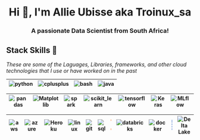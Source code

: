 <h1 align="center">Hi 👋, I'm Allie Ubisse aka Troinux_sa</h1>
<h3 align="center">A passionate Data Scientist from South Africa!</h3>

## Stack Skills :muscle:
*These are some of the Laguages, Libraries, frameworks, and other cloud technologies that I use or have worked on in the past*

<img src="https://devicons.github.io/devicon/devicon.git/icons/python/python-original.svg" alt="python" width="40" height="40"/>|<img src="https://devicons.github.io/devicon/devicon.git/icons/cplusplus/cplusplus-original.svg" alt="cplusplus" width="40" height="40"/>|<img src="https://www.vectorlogo.zone/logos/gnu_bash/gnu_bash-icon.svg" alt="bash" width="40" height="40"/>|<img src="https://devicons.github.io/devicon/devicon.git/icons/java/java-original-wordmark.svg" alt="java" width="40" height="40"/>
|--|--|--|--|

<img src="https://encrypted-tbn0.gstatic.com/images?q=tbn%3AANd9GcRXCDD7q7wCVdRNtROzgtARnDThPmab6k2x7Q&usqp=CAU" alt="pandas" width="40" height="40"/>|<img src="https://upload.wikimedia.org/wikipedia/commons/thumb/0/01/Created_with_Matplotlib-logo.svg/128px-Created_with_Matplotlib-logo.svg.png" alt="Matplotlib" width="40" height="40"/>|<img src="https://www.pinclipart.com/picdir/middle/318-3188848_spark-sql-logo-apache-spark-logo-svg-clipart.png" alt="spark" width="40" height="40"/>|<img src="https://upload.wikimedia.org/wikipedia/commons/0/05/Scikit_learn_logo_small.svg" alt="scikit_learn" width="40" height="40"/>|<img src="https://www.vectorlogo.zone/logos/tensorflow/tensorflow-icon.svg" alt="tensorflow" width="40" height="40"/>|<img title="Keras" alt="Keras" width="40px" src="https://upload.wikimedia.org/wikipedia/commons/thumb/a/ae/Keras_logo.svg/240px-Keras_logo.svg.png">|<img src="https://avatars0.githubusercontent.com/u/39938107?s=200&v=4" alt="MLflow" width="40" height="40"/>|<img src="https://www.vectorlogo.zone/logos/pocoo_flask/pocoo_flask-icon.svg" alt="flask" width="40" height="40"/>|<img src="https://encrypted-tbn0.gstatic.com/images?q=tbn%3AANd9GcTwBCY30hERRORWd-QokDZf0BEyzNnWJATBRQ&usqp=CAU" alt="streamlit" width="40" height="40"/>
|--|--|--|--|--|--|--|--|--|

<img src="https://upload.wikimedia.org/wikipedia/commons/thumb/5/5c/AWS_Simple_Icons_AWS_Cloud.svg/1024px-AWS_Simple_Icons_AWS_Cloud.svg.png" alt="aws" width="40" height="40"/>|<img src="https://www.vectorlogo.zone/logos/microsoft_azure/microsoft_azure-icon.svg" alt="azure" width="40" height="40"/>|<img title="Heroku" alt="Heroku" width="40px" src="https://img.icons8.com/color/48/000000/heroku.png">|<img src="https://devicons.github.io/devicon/devicon.git/icons/linux/linux-original.svg" alt="linux" width="40" height="40"/>|<img src="https://www.vectorlogo.zone/logos/git-scm/git-scm-icon.svg" alt="git" width="40" height="40"/>|<img src="https://encrypted-tbn0.gstatic.com/images?q=tbn%3AANd9GcQrimkXIoXd3m0sDKlIQqjxYIEtV_1XqrE80A&usqp=CAU" alt="sql" width="40" height="40"/>|<img src="https://raw.githubusercontent.com/github/explore/master/topics/jupyter-notebook/jupyter-notebook.png" alt="jupyter-notebook" width="40" height="40"/>|<img src="https://mlflow.org/images/integration-logos/databricks-logo.png" alt="databricks" width="40" height="40"/>|<img src="https://devicons.github.io/devicon/devicon.git/icons/docker/docker-original-wordmark.svg" alt="docker" width="40" height="40"/>|<img src="https://raw.githubusercontent.com/github/explore/80688e429a7d4ef2fca1e82350fe8e3517d3494d/topics/sql/sql.png" alt="sql" width="40" height="40"/>|<img src="https://avatars2.githubusercontent.com/u/49767398?s=200&v=4" alt="Delta Lake" width="40" height="40"/>
|--|--|--|--|--|--|--|--|--|--|--|




